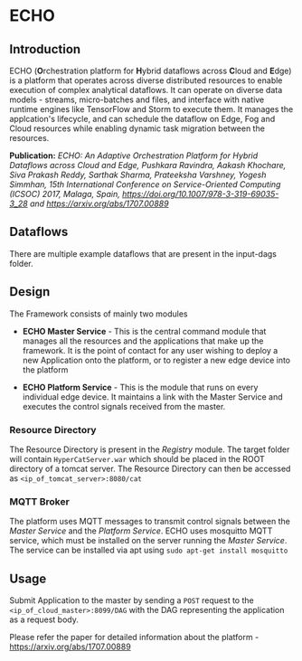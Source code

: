 # ECHO

## Introduction

ECHO (**O**rchestration platform for **H**ybrid dataflows across **C**loud and **E**dge) is a platform that operates across diverse distributed resources to enable execution of complex analytical dataflows. It can operate on diverse data models - streams, micro-batches and files, and interface with native runtime engines like TensorFlow and Storm to execute them. It manages the applcation's lifecycle, and can schedule the dataflow on Edge, Fog and Cloud resources while enabling dynamic task migration between the resources. 

**Publication:** *ECHO: An Adaptive Orchestration Platform for Hybrid Dataflows across Cloud and Edge, Pushkara Ravindra, Aakash Khochare, Siva Prakash Reddy, Sarthak Sharma, Prateeksha Varshney, Yogesh Simmhan, 15th International Conference on Service-Oriented Computing (ICSOC) 2017, Malaga, Spain, https://doi.org/10.1007/978-3-319-69035-3_28 and https://arxiv.org/abs/1707.00889*

## Dataflows

<!--- Add example dataflows here? wait, there are examples in the thingy itself. -->
There are multiple example dataflows that are present in the input-dags folder.

## Design

The Framework consists of mainly two modules

* **ECHO Master Service** - This is the central command module that manages all the resources and the applications that make up the framework. It is the point of contact for any user wishing to deploy a new Application onto the platform, or to register a new edge device into the platform

* **ECHO Platform Service** - This is the module that runs on every individual edge device. It maintains a link with the Master Service and executes the control signals received from the master.

### Resource Directory

The Resource Directory is present in the *Registry* module. The target folder will contain `HyperCatServer.war` which should be placed in the ROOT directory of a tomcat server. The Resource Directory can then be accessed as `<ip_of_tomcat_server>:8080/cat`
	
### MQTT Broker

The platform uses MQTT messages to transmit control signals between the *Master Service* and the *Platform Service*. ECHO uses mosquitto MQTT service, which must be installed on the server running the *Master Service*. The service can be installed via apt using `sudo apt-get install mosquitto`


## Usage

Submit Application to the master by sending a `POST` request to the `<ip_of_cloud_master>:8099/DAG` with the DAG representing the application as a request body.

Please refer the paper for detailed information about the platform - https://arxiv.org/abs/1707.00889

